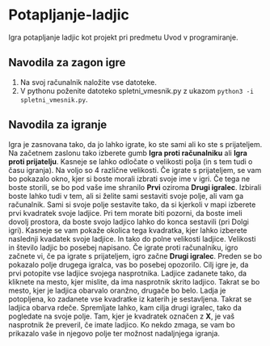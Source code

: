 # Potapljanje-ladjic
Igra potapljanje ladjic kot projekt pri predmetu Uvod v programiranje.

## Navodila za zagon igre
1. Na svoj računalnik naložite vse datoteke.
2. V pythonu poženite datoteko spletni_vmesnik.py z ukazom `python3 -i spletni_vmesnik.py`.

## Navodila za igranje
Igra je zasnovana tako, da jo lahko igrate, ko ste sami ali ko ste s prijateljem. Na začetnem zaslonu tako izberete gumb **Igra proti računalniku** ali **Igra proti prijatelju**. Kasneje se lahko odločate o velikosti polja (in s tem tudi o času igranja). Na voljo so 4 različne velikosti. Če igrate s prijateljem, se vam bo pokazalo okno, kjer si boste morali izbrati svoje ime v igri. Če tega ne boste storili, se bo pod vaše ime shranilo **Prvi** oziroma **Drugi igralec**. Izbirali boste lahko tudi v tem, ali si želite sami sestaviti svoje polje, ali vam ga računalnik. Sami si svoje polje sestavite tako, da si kjerkoli v mapi izberete prvi kvadratek svoje ladjice. Pri tem morate biti pozorni, da boste imeli dovolj prostora, da boste svojo ladjico lahko do konca sestavili (pri Dolgi igri). Kasneje se vam pokaže okolica tega kvadratka, kjer lahko izberete naslednji kvadatek svoje ladjice. In tako do polne velikosti ladjice. Velikosti in število ladjic bo posebej napisano. Če igrate proti računalniku, igro začnete vi, če pa igrate s prijateljem, igro začne **Drugi igralec**. Preden se bo pokazalo polje drugega igralca, vas bo posebej opozorilo. Cilj igre je, da prvi potopite vse ladjice svojega nasprotnika. Ladjice zadanete tako, da kliknete na mesto, kjer mislite, da ima nasprotnik skrito ladjico. Takrat se bo mesto, kjer je ladjica obarvalo oranžno, drugače bo belo. Ladja je potopljena, ko zadanete vse kvadratke iz katerih je sestavljena. Takrat se ladjica obarva rdeče. Spremljate lahko, kam cilja drugi igralec, tako da pogledate na svoje polje. Tam, kjer je kvadratek označen z **X**, je vaš nasprotnik že preveril, če imate ladjico. Ko nekdo zmaga, se vam bo prikazalo vaše in njegovo polje ter možnost nadaljnjega igranja.
